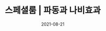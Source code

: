 ---
title: "스페셜룸 | 파동과 나비효과"
subtitle:
date: 2021-08-21
author: 
summary: ‘최초의 공개증언자’였으며 한 명의 ‘인권운동가’였던 김학순의 말은 커다란 해일이 되어 전 세계로 퍼져나갔다.이곳에서는 첫 공개 증언과 각종 캠페인, 수요시위, 증언집회, 인터뷰 등을 통해 당당히 외쳤던 김학순의 목소리를 들을 수 있다. 법적 배상을 회피하기 위해 일본 정부가 만든 ‘아시아여성기금’(국민기금)에 가장 강력하게 반대하며 전쟁범죄의 책임자 일왕의 사죄를 요구하던 김학순의 모습을 확인할수있다.특히국내최초로공개되는첫일본증언집회당시 김학순의 모습을 생생하게 만날 수 있다.그의 목소리가 어떻게 다른 피해자들, 활동가들과 전 세계 시민들의 마음에 공명을 일으키며 연대로 연결되었는지, 전쟁책임을 부인하고 역사를 부정하는 사람들에 대항해 희망과 변화를 위한 기억과 행동으로 확장되어 왔는지 확인해 보자.
weight: 3
image: https://wwm3.s3.ap-northeast-2.amazonaws.com/exhibition/ex-04/section-02/12_1992년+경로제에서+김학순.jpg
layout: special-3
resources:  
- part: part-1
  components:
  - font: Nanum Myeongjo
    message: "언젠가는 밝혀져야 할 ‘역사적 사실’이기에 털어놓기로 했습니다."
  - font: Iropke Batang 
    message: "죽어도 한이 없어요. 하고 싶은 말은 꼭 하고야 말거요."
  - font: Jeju Gothic
    message: "소리 안 내고 눈물만 흘렸지 말할 데가 없었어. 우리가 살아온 세상이."
  - font: Jeju Myeongjo  
    message: "일본군대 '위안부'로 강제로 끌려갔던 김학순입니다."
  - font: Jeju Myeongjo 
    message: "나올 때 좀 무서웠어요."
  - font: Iropke Batang 
    message: "절대 이것은 알아야 합니다."
  - font: Jeju Myeongjo   
    message: "지금도 이렇게 시퍼렇게 살아 있는 것은 피맺힌 한을 풀지 못해서입니다."
  - font: Iropke Batang   
    message: "제가 원하는 것은 일본 정부의 법적 배상금이지 위로금이 아닙니다."
  - font: Jeju Myeongjo    
    message: "신문에 나고 뉴스에 나오는 걸 보고 내가 결심을 단단하게 했어요. 아니다. 이거는 바로 잡아야 한다. 도대체 왜 거짓말을 하는지 모르겠단 말이오. 그래서 결국 나오게 되었소. 누가 나오라고 말한 것도 아니고 내 스스로."
  - font: Iropke Batang 
    message: "하고싶은 말은 꼭 하고야 말거요. 언제든지 하고야 말거니까."
  - font: Iropke Batang  
    message: "앞으로 이런 일이 또 있어서는 안 되니까. 먼저 있던 분을 생각해서라도 앞으로는 이런 일이 절대 없도록."
  - font: Jeju Myeongjo     
    message: "과거, 깨끗이 청산해주라."
  - font: Jeju Myeongjo     
    message: "내가 돈이 필요해서 돈 때문에 이렇게 싸워나가는 게 아니에요. 물론 정당한 사죄를 하고 보상을 하면 받아야지요. 나는 안 받더라도 우리 할머니들은 받아야합니다."
  - font: Jeju Myeongjo     
    message: "50년이 넘어가니까 빨리 해란 말이야. 세월만 끌지 말아라."
  - font: Jeju Myeongjo     
    message: "일본 대사 똑똑히 들어! 어디다 대고 망언을 하는 거야!"
  - font: Jeju Myeongjo     
    message: "일본에 다른 사람도 다 필요 없어. 일본의 일왕이 사죄를 해야지 다른 사람이 무슨 소용 있어."
- part: part-2
  components: 
  - font: Nanum Myeongjo  
    message: "정부가 발견한 자료 중 군이나 관헌(官憲)의 강제연행을 직접 나타내는 기술은 없었다.(아베 정권이 각의에서 채택한 답변서, 2007.3.16.)"
    speaker: -일본 정부
  - font: Nanum Myeongjo
    message: "일본국의 위법적 주권도 주권적 행위니 대한민국 법원에서 책임을 물을 수 없으며, 박근혜 정권의 ‘2015 한일합의’가 일본군‘위안부’ 피해자에 대한 일본국의 권리구제로 볼 수 있다.(서울중앙지법 민사15부 판결문, 2021.4.21.) "
    speaker: -민성철(서울중앙지방법원 부장판사
  - font: Nanum Myeongjo    
    message: "여성들이 미리 선금을 납부 받았으며, 번 돈의 40-60%를 받았고, 돈을 번 후에는 원하면 집으로 돌아갈 수 있었다.(Contracting for sex in the Pacific War. International Review of Law and Economics, 65. 1-8., 2021) "
    speaker: -존 마크 램지어(미국 하버드대 미쓰비시 일본 법학 교수)    
  - font: Nanum Myeongjo
    message: "어디나 다 있었던게 매춘이예요. 그 중에 하나가 위안부인거죠.(발전사회학 수업시간 중) "
    speaker: -류석춘(前 연세대학교 사회학과 교수) 
  - font: Nanum Myeongjo
    message: "그곳에 사랑과 평화가 가능했던 것은 사실이고, 그것은 조선인 위안부와 일본군의 관계가 기본적으로는 동지적인 관계였기 때문이다.(제국의 위안부 무삭제판, p.67) "
    speaker: -박유하(세종대학교 일어일문학과 교수)    
- part: part-3
  components:  
  - font: Iropke Batang
    message: "텔레비전에서 김학순 씨의 증언과 정신대에 관한 여러 프로를 보았습니다. 지금까지 원통하고 분한 것을 혼자 가슴에 묻어 두었는데 그것을 보고 밤잠을 못 자게 되었어요. "
    speaker: -김순덕(일본군'위안부'피해자) 
  - font: Iropke Batang
    message: "밤 10시에 TV에서 김학순의 증언을 보고 나도 그랬는데.. 하며 전화번호를 적었습니다. 다음날 통화해서 만났죠."
    speaker: -황금주(일본군'위안부'피해자)  
  - font: Iropke Batang
    message: "당시 그냥 숨긴 채 평생을 살 것인가, 신고를 할 것인가 많이 고민했지요. 그래도 이대로 그냥 끝나서는 안되겠다는 생각을 하게 되었습니다. "
    speaker: -강덕경(일본군'위안부'피해자)   
  - font: Iropke Batang
    message: "한국 여성들의 용감한 행동을 보며 나도 용기가 생겼습니다. 오랜 주저 끝에 마침내 말 할 수 있게 되었어요."
    speaker: "-얀 루프 오헤른(일본군'위안부'피해자)"  
- part: part-4
  components:    
  - font: Jeju Myeongjo
    message: "자기 체면보다는 부끄러움보다는 자기 하고 싶은 거 할 수 있는... 그런 여성, 할머니였어요."
    speaker: -정숙자(前 정대협 공동대표) 
  - font: Jeju Myeongjo
    message: "김학순 할머니가 장구만 잡으면요, 모든 할머니들이 다 나와서 춤을 춰요. "
    speaker: -정숙자(前 정대협 공동대표)
  - font: Jeju Myeongjo
    message: "김학순 할머니는... 선하고 맑은 그런 인상을 받았어요. "
    speaker: -배진수(前 한국교회여성연합회 간사)
  - font: Jeju Myeongjo
    message: "무라야마 총리가 왔을 때 많은 사람들이 모여서 반대 집회를 하는데, 김학순 할머니께서 하얀 소복을 입으시고 쓰러지셔서 절규하시면서 ‘내가 살아있는 증인인데 왜 없다고 하느냐’ 이러면서 절규하던 기억이 생생하게 납니다. "
    speaker: -한국염(前 정대협 공동대표)
  - font: Jeju Myeongjo
    message: "가슴을 그냥 쓸어내리면서 더군다나 천식이 있어요. 후우... 쉬고는 말을 못하고 진짜 가만히 진짜 넋 나간 사람처럼 이래 앉았다가 그러곤 또 이어서 이야길 하고. "
    speaker: -윤영애(前 한국교회여성연합회 총무)
  - font: Jeju Myeongjo
    message: "김학순 할머니의 첫 증언은 살아 움직여 전쟁 피해자로 좌절 속에서 숨어 살아야 했던 수많은 여성들을 깨워 흔들었습니다.(김학순 장례식 추모편지) "
    speaker: -윤영애(前 한국교회여성연합회 총무)
  - font: Jeju Myeongjo
    message: "그분 목소리를 직접 접했잖아요. 그래서 그냥 목격자의 한 사람이 돼 버렸기 때문에 그냥 멀리 가면 안 될 것 같은... 뭔가 책임지고 환원해야할 것은 마음 때문에 떠나질 못하고 계속 있는 것 같아요."
    speaker: -강혜정(김학순 일본증언집회 통역사)
  - font: Jeju Myeongjo
    message: "김학순 할머니의 증언이라든가, 만남이라는 게 굉장히 일상을 지배하면서 뭔가를 많이 생각하게 한 그런 것 같습니다. "
    speaker: -강혜정(김학순 일본증언집회 통역사)
  - font: Jeju Myeongjo
    message: "증언의 힘. 피해당사자의 그야말로 증언의 힘이라는 게 이렇게 크구나."
    speaker: -이미경(前 정대협 실행위원)
  - font: Jeju Myeongjo
    message: "김학순 할머니가 나오시고 나 스스로도 ‘이게 여성이 당하는 가장 처절한 문제이기 때문에, 이거를 과거의 문제로 생각할 수는 없는 것이다.’라고 생각했죠. 왜냐하면 구조 자체가 현재에도 이어져 내려오는 거잖아요. 그러니까 이 문제는 해결해야 한다."
    speaker: -지은희(前 정의기억재단 이사장)
- part: part-5
  components:    
  - font: Nanum Brush Script
    message: "Me too, With you"
    speaker: -미투운동 슬로건
  - font: Iropke Batang
    message: "고통스런 역사를 직시하고 극복하며, 여성인권과 평화라는 보편적 가치를 추구하는 사회, 이것이 일본군성노예제운동의 미래입니다.(2020 동북아역사재단 인터뷰)"
    speaker: -정진성(UN인종차별철폐위원회 위원)
  - font: Iropke Batang
    message: "우리 민주시민들이, 애국시민들이 초지일관하게 이 문제를 끈기 있게 끌고 가지 않으면 안 되겠다고 생각하는 그 진심, 내 가슴에서 이렇게 메아리쳐 옵니다.(1494차 수요시위 연대발언)"
    speaker: -김혜원(한국여신학자협의회 자문위원/정의기억연대 고문)
  - font: Iropke Batang
    message: "결국 사랑이었다. 가부장제에 억눌린 여성들을 일으켜 세우는 것도, 여성들을 차별하고 그들에게 폭력을 행했던 역사를 바로잡는 것도, 정치적 독재가 힘없고 가난한 이들, 특히 더 취약한 여성의 희생 위에서 지탱되고 있기에 저항한 것도 모두 인간에 대한 사랑이었다."
    speaker: -이이효재(정대협 초대 공동대표)    
    message: "우리나라 문제에만 시야를 국한시킬 것이 아니라 다른나라, 보다 더 열악한 위치에 있는 다른 나라의 여성들, 여성인권 문제에도 관심을 갖고, 돕고, 하는 것을 해야한다."
    speaker: -신혜수(UN인권정책센터 상임대표)
  - font: Iropke Batang
    message: "나는 꽃이 아니다. 불꽃이다. (김진아 트위터 발췌 @cynigirl) "
    speaker: -김진아(여성의당 초대 공동대표)
  - font: Nanum Pen Script
    message: "가해자들이 벌을 받을 수 있게, 피해자들이 안심할 수 있게 청원에 동참해 주세요. 행동으로 옮겨야 작은 변화 만들 수 있어요. (박보영 팬카페 뽀르테) "
    speaker: -박보영(배우)
  - font: Iropke Batang
    message: "나는 너다. 우리는 서로의 용기다."
    speaker: -2018 혜화역 시위 슬로건
  - font: Nanum Pen Script
    message: "무력감을 떨치고 우리 끝까지 할 수 있는 행동을 하자. (인스타그램 발췌 @jeaworld)"
    speaker: -제아(가수)
  - font: Iropke Batang
    message: "당신은 혼자가 아니다."
    speaker: -2018 혜화역 시위 슬로건
  - font: Nanum Pen Script
    message: "나는 생존자이자 치유자로 남고 싶다. '단편적인 피해자다움'은 처음부터 존재하지 않는다. 각기 다른 형태의 자신다움을 갖고 있는 사람들에게 '당신 잘못이 아니에요.' '잘 고발하셨어요'라며 손잡아 주고 싶다. (김지은입니다, pp.255~256)"
    speaker: -김지은(작가) 
  - font: Iropke Batang
    message: "우리가 여기 있다."
    speaker: -2018 혜화역 시위 슬로건
  - font: Nanum Pen Script
    message: "목소리를 내는 것이 중요한 이유, 관망하지 않아야 할 이유, 침묵과 중립은 결국 괴롭히는 사람 편에 서는 것. (인스타그램 발췌 @sleeep__sheeep)"
    speaker: -황소윤(밴드 새소년 멤버)
  - font: Iropke Batang
    message: "누가 뭐래도 나는 기억할 거예요. 그리고 싸울 거예요. 다시는 이런 슬픔이 없도록."
    speaker: -2016년 강남역 살인사건 추모 포스트잇
  - font: Iropke Batang
    message: "우리는 새역사의 정원(正員)이 될 여성답게 일본군‘위안부’ 문제를 최대한 마무리짓고 사람들 뿐만 아니라 산과 들과 물과 그 안에 사는 모든 동물들과 함께 사는 평화의 새 역사를 열 수 있게 노력합시다.(제5차 아시아연대회의 개회사)"
    speaker: -윤정옥(정대협 초대 공동대표)  
---